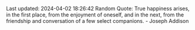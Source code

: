 Last updated: 2024-04-02 18:26:42
Random Quote: True happiness arises, in the first place, from the enjoyment of oneself, and in the next, from the friendship and conversation of a few select companions. - Joseph Addison